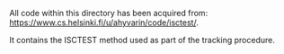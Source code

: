 All code within this directory has been acquired from: https://www.cs.helsinki.fi/u/ahyvarin/code/isctest/.

It contains the ISCTEST method used as part of the tracking procedure.